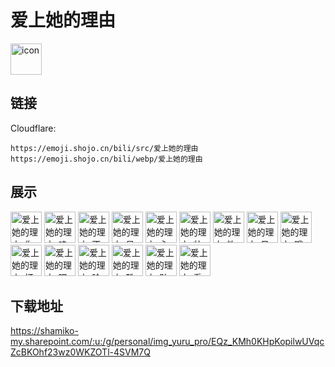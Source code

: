 # 爱上她的理由
<img src="https://emoji.shojo.cn/bili/src/爱上她的理由/icon.png" width="50" height="50" alt="icon">

## 链接
Cloudflare:
```
https://emoji.shojo.cn/bili/src/爱上她的理由
https://emoji.shojo.cn/bili/webp/爱上她的理由
```
## 展示
<img src="https://emoji.shojo.cn/bili/src/爱上她的理由/爱上她的理由-你干嘛.png" width="50" height="50" alt="爱上她的理由-你干嘛">
<img src="https://emoji.shojo.cn/bili/src/爱上她的理由/爱上她的理由-呜哇.png" width="50" height="50" alt="爱上她的理由-呜哇">
<img src="https://emoji.shojo.cn/bili/src/爱上她的理由/爱上她的理由-不爽.png" width="50" height="50" alt="爱上她的理由-不爽">
<img src="https://emoji.shojo.cn/bili/src/爱上她的理由/爱上她的理由-呆.png" width="50" height="50" alt="爱上她的理由-呆">
<img src="https://emoji.shojo.cn/bili/src/爱上她的理由/爱上她的理由-心动.png" width="50" height="50" alt="爱上她的理由-心动">
<img src="https://emoji.shojo.cn/bili/src/爱上她的理由/爱上她的理由-帅气.png" width="50" height="50" alt="爱上她的理由-帅气">
<img src="https://emoji.shojo.cn/bili/src/爱上她的理由/爱上她的理由-欸.png" width="50" height="50" alt="爱上她的理由-欸">
<img src="https://emoji.shojo.cn/bili/src/爱上她的理由/爱上她的理由-见鬼去吧.png" width="50" height="50" alt="爱上她的理由-见鬼去吧">
<img src="https://emoji.shojo.cn/bili/src/爱上她的理由/爱上她的理由-哦耶.png" width="50" height="50" alt="爱上她的理由-哦耶">
<img src="https://emoji.shojo.cn/bili/src/爱上她的理由/爱上她的理由-打爆头.png" width="50" height="50" alt="爱上她的理由-打爆头">
<img src="https://emoji.shojo.cn/bili/src/爱上她的理由/爱上她的理由-嘿嘿.png" width="50" height="50" alt="爱上她的理由-嘿嘿">
<img src="https://emoji.shojo.cn/bili/src/爱上她的理由/爱上她的理由-脸红.png" width="50" height="50" alt="爱上她的理由-脸红">
<img src="https://emoji.shojo.cn/bili/src/爱上她的理由/爱上她的理由-酷.png" width="50" height="50" alt="爱上她的理由-酷">
<img src="https://emoji.shojo.cn/bili/src/爱上她的理由/爱上她的理由-贴贴.png" width="50" height="50" alt="爱上她的理由-贴贴">
<img src="https://emoji.shojo.cn/bili/src/爱上她的理由/爱上她的理由-看手机.png" width="50" height="50" alt="爱上她的理由-看手机">

## 下载地址

https://shamiko-my.sharepoint.com/:u:/g/personal/img_yuru_pro/EQz_KMh0KHpKopilwUVqcZcBKOhf23wz0WKZOTl-4SVM7Q